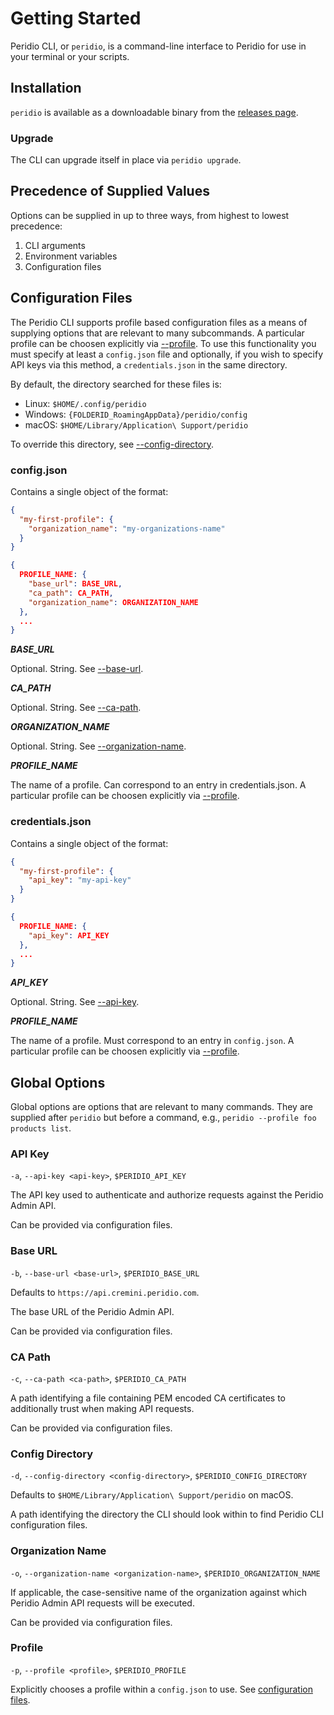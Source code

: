 # Getting Started

Peridio CLI, or `peridio`, is a command-line interface to Peridio for use in your terminal or your scripts.

## Installation

`peridio` is available as a downloadable binary from the [releases page](https://github.com/peridio/morel/releases).

### Upgrade

The CLI can upgrade itself in place via `peridio upgrade`.

## Precedence of Supplied Values

Options can be supplied in up to three ways, from highest to lowest precedence:

1. CLI arguments
2. Environment variables
3. Configuration files

## Configuration Files

The Peridio CLI supports profile based configuration files as a means of supplying options that are relevant to many subcommands. A particular profile can be choosen explicitly via [--profile](#profile). To use this functionality you must specify at least a `config.json` file and optionally, if you wish to specify API keys via this method, a `credentials.json` in the same directory.

By default, the directory searched for these files is:

- Linux: `$HOME/.config/peridio`
- Windows: `{FOLDERID_RoamingAppData}/peridio/config`
- macOS: `$HOME/Library/Application\ Support/peridio`

To override this directory, see [--config-directory](#config-directory).

### config.json

Contains a single object of the format:

```json title="Example"
{
  "my-first-profile": {
    "organization_name": "my-organizations-name"
  }
}
```

```json title="Schema"
{
  PROFILE_NAME: {
    "base_url": BASE_URL,
    "ca_path": CA_PATH,
    "organization_name": ORGANIZATION_NAME
  },
  ...
}
```

**_BASE_URL_**

Optional. String. See [--base-url](#base-url).

**_CA_PATH_**

Optional. String. See [--ca-path](#ca-path).

**_ORGANIZATION_NAME_**

Optional. String. See [--organization-name](#organization-name).

**_PROFILE_NAME_**

The name of a profile. Can correspond to an entry in credentials.json. A particular profile can be choosen explicitly via [--profile](#profile).

### credentials.json

Contains a single object of the format:

```json title="Example"
{
  "my-first-profile": {
    "api_key": "my-api-key"
  }
}
```

```json title="Schema"
{
  PROFILE_NAME: {
    "api_key": API_KEY
  },
  ...
}
```

**_API_KEY_**

Optional. String. See [--api-key](#api-key).

**_PROFILE_NAME_**

The name of a profile. Must correspond to an entry in `config.json`. A particular profile can be choosen explicitly via [--profile](#profile).

## Global Options

Global options are options that are relevant to many commands. They are supplied after `peridio` but before a command, e.g., `peridio --profile foo products list`.

### API Key

`-a`, `--api-key <api-key>`, `$PERIDIO_API_KEY`

The API key used to authenticate and authorize requests against the Peridio Admin API.

Can be provided via configuration files.

### Base URL

`-b`, `--base-url <base-url>`, `$PERIDIO_BASE_URL`

Defaults to `https://api.cremini.peridio.com`.

The base URL of the Peridio Admin API.

Can be provided via configuration files.

### CA Path

`-c`, `--ca-path <ca-path>`, `$PERIDIO_CA_PATH`

A path identifying a file containing PEM encoded CA certificates to additionally trust when making API requests.

Can be provided via configuration files.

### Config Directory

`-d`, `--config-directory <config-directory>`, `$PERIDIO_CONFIG_DIRECTORY`

Defaults to `$HOME/Library/Application\ Support/peridio` on macOS.

A path identifying the directory the CLI should look within to find Peridio CLI configuration files.

### Organization Name

`-o`, `--organization-name <organization-name>`, `$PERIDIO_ORGANIZATION_NAME`

If applicable, the case-sensitive name of the organization against which Peridio Admin API requests will be executed.

Can be provided via configuration files.

### Profile

`-p`, `--profile <profile>`, `$PERIDIO_PROFILE`

Explicitly chooses a profile within a `config.json` to use. See [configuration files](#configuration-files).

